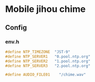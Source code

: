# Mobile jihou chime

## Config

### env.h
```c
#define NTP_TIMEZONE  "JST-9"
#define NTP_SERVER1   "0.pool.ntp.org"
#define NTP_SERVER2   "1.pool.ntp.org"
#define NTP_SERVER3   "2.pool.ntp.org"

#define AUDIO_FILE01    "/chime.wav"
```